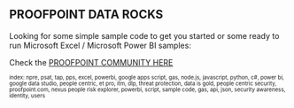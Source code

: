 ## PROOFPOINT DATA ROCKS

Looking for some simple sample code to get you started or some ready to run Microsoft Excel / Microsoft Power BI samples:

Check the [PROOFPOINT COMMUNITY HERE](https://github.com/pfptcommunity/pfptcommunity/blob/main/README.md)

<sup><sub>index: npre, psat, tap, pps, excel, powerbi, google apps script, gas, node.js, javascript, python, c#, power bi, google data studio, people centric, et pro, itm, dlp, threat protection, data is gold, people centric security, proofpoint.com, nexus people risk explorer, powerbi, script, sample code, gas, api, json, security awareness, identity, users
</sub></sup>
